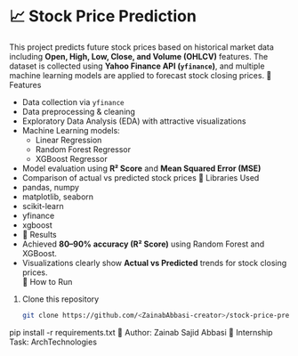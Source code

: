 # 📈 Stock Price Prediction

This project predicts future stock prices based on historical market data including **Open, High, Low, Close, and Volume (OHLCV)** features. The dataset is collected using **Yahoo Finance API (`yfinance`)**, and multiple machine learning models are applied to forecast stock closing prices.
🔹 Features
- Data collection via `yfinance`
- Data preprocessing & cleaning
- Exploratory Data Analysis (EDA) with attractive visualizations
- Machine Learning models:
  - Linear Regression
  - Random Forest Regressor
  - XGBoost Regressor
- Model evaluation using **R² Score** and **Mean Squared Error (MSE)**
- Comparison of actual vs predicted stock prices
 🔹 Libraries Used
- pandas, numpy  
- matplotlib, seaborn  
- scikit-learn  
- yfinance  
- xgboost
- 🔹 Results
- Achieved **80–90% accuracy (R² Score)** using Random Forest and XGBoost.  
- Visualizations clearly show **Actual vs Predicted** trends for stock closing prices.  
🔹 How to Run
1. Clone this repository  
   ```bash
   git clone https://github.com/<ZainabAbbasi-creator>/stock-price-prediction.git
pip install -r requirements.txt
📌 Author: Zainab Sajid Abbasi
📌 Internship Task: ArchTechnologies


